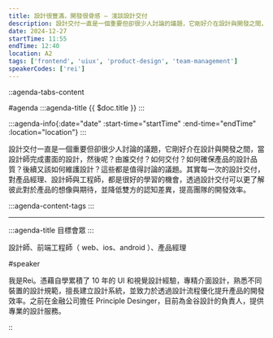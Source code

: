 ```yaml
---
title: 設計很豐滿，開發很骨感 — 淺談設計交付
description: 設計交付一直是一個重要但卻很少人討論的議題，它剛好介在設計與開發之間，當設計師完成畫面的設計，然後呢？由誰交付？如何交付？如何確保產品的設計品質？後續又該如何維護設計？這些都是值得討論的議題。實每一次的設計交付，對產品經理、設計師與工程師，都是很好的學習的機會，透過設計交付可以更了解彼此對於產品的想像與期待，並降低雙方的認知差異，提高團隊的開發效率。
date: 2024-12-27
startTime: 11:55
endTime: 12:40
location: A2
tags: ['frontend', 'uiux', 'product-design', 'team-management']
speakerCodes: ['rei']
---
```


::agenda-tabs-content
<!--議程資訊-->
#agenda
:::agenda-title
{{ $doc.title }}
:::

:::agenda-info{:date="date" :start-time="startTime" :end-time="endTime" :location="location"}
:::

<!--議程資訊(內容)-->
設計交付一直是一個重要但卻很少人討論的議題，它剛好介在設計與開發之間，當設計師完成畫面的設計，然後呢？由誰交付？如何交付？如何確保產品的設計品質？後續又該如何維護設計？這些都是值得討論的議題。其實每一次的設計交付，對產品經理、設計師與工程師，都是很好的學習的機會，透過設計交付可以更了解彼此對於產品的想像與期待，並降低雙方的認知差異，提高團隊的開發效率。

:::agenda-content-tags
:::

---

:::agenda-title
目標會眾
:::

<!--目標會眾(內容)-->
設計師、前端工程師（ web、ios、android ）、產品經理

<!--講者介紹-->
#speaker
<!--講者介紹(內容)-->
我是Rei。憑藉自學累積了 10 年的 UI 和視覺設計經驗，專精介面設計，熟悉不同裝置的設計規範，擅長建立設計系統，並致力於透過設計流程優化提升產品的開發效率。之前在金融公司擔任 Principle Desinger，目前為金谷設計的負責人，提供專業的設計服務。

::

